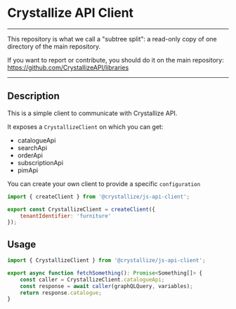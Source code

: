 # Crystallize API Client

---

This repository is what we call a "subtree split": a read-only copy of one directory of the main repository.

If you want to report or contribute, you should do it on the main repository: https://github.com/CrystallizeAPI/libraries

---

## Description

This is a simple client to communicate with Crystallize API.

It exposes a `CrystallizeClient` on which you can get:

-   catalogueApi
-   searchApi
-   orderApi
-   subscriptionApi
-   pimApi

You can create your own client to provide a specific `configuration`

```javascript
import { createClient } from '@crystallize/js-api-client';

export const CrystallizeClient = createClient({
    tenantIdentifier: 'furniture'
});
```

## Usage

```javascript
import { CrystallizeClient } from '@crystallize/js-api-client';

export async function fetchSomething(): Promise<Something[]> {
    const caller = CrystallizeClient.catalogueApi;
    const response = await caller(graphQLQuery, variables);
    return response.catalogue;
}
```
